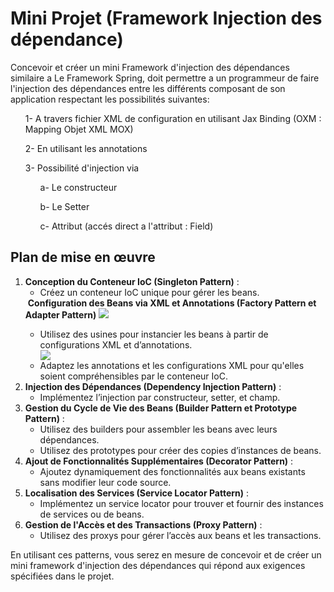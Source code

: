 <h1>Mini Projet (Framework Injection des dépendance)</h1>
Concevoir et créer un mini Framework d'injection des dépendances similaire
a Le Framework Spring, doit permettre a un programmeur de faire l'injection des dépendances
entre les différents composant de son application respectant les possibilités
suivantes:
  <ol>1- A travers fichier XML de configuration en utilisant Jax Binding (OXM : Mapping
       Objet XML MOX)</ol>
  <ol>2- En utilisant les annotations</ol>
  <ol>
    <p>3- Possibilité d'injection via</p>
      <ul> a- Le constructeur </ul>
      <ul>b- Le Setter </ul>
      <ul>c- Attribut (accés direct a l'attribut : Field) </ul>

</ol>


<h2>Plan de mise en œuvre</h2>
<ol>
    <li>
        <strong>Conception du Conteneur IoC (Singleton Pattern)</strong> :
        <ul>
            <li>Créez un conteneur IoC unique pour gérer les beans.</li>
        </ul>
    </li>
    <img>
        <strong>Configuration des Beans via XML et Annotations (Factory Pattern et Adapter Pattern)</strong> 
        <img src="C:\Users\Hamza\Pictures\Screenshots\Capture d'écran 2024-06-18 191025.png"></img>
        <ul>
            <li>Utilisez des usines pour instancier les beans à partir de configurations XML et d’annotations.</li>
            <img src="C:\Users\Hamza\Pictures\Screenshots\Capture d'écran 2024-06-19 013356.png" />
            <li>Adaptez les annotations et les configurations XML pour qu'elles soient compréhensibles par le conteneur IoC.</li>
        </ul>
    </li>
    <li>
        <strong>Injection des Dépendances (Dependency Injection Pattern)</strong> :
        <ul>
            <li>Implémentez l’injection par constructeur, setter, et champ.</li>
        </ul>
    </li>
    <li>
        <strong>Gestion du Cycle de Vie des Beans (Builder Pattern et Prototype Pattern)</strong> :
        <ul>
            <li>Utilisez des builders pour assembler les beans avec leurs dépendances.</li>
            <li>Utilisez des prototypes pour créer des copies d’instances de beans.</li>
        </ul>
    </li>
    <li>
        <strong>Ajout de Fonctionnalités Supplémentaires (Decorator Pattern)</strong> :
        <ul>
            <li>Ajoutez dynamiquement des fonctionnalités aux beans existants sans modifier leur code source.</li>
        </ul>
    </li>
    <li>
        <strong>Localisation des Services (Service Locator Pattern)</strong> :
        <ul>
            <li>Implémentez un service locator pour trouver et fournir des instances de services ou de beans.</li>
        </ul>
    </li>
    <li>
        <strong>Gestion de l'Accès et des Transactions (Proxy Pattern)</strong> :
        <ul>
            <li>Utilisez des proxys pour gérer l’accès aux beans et les transactions.</li>
        </ul>
    </li>
</ol>

<p>En utilisant ces patterns, vous serez en mesure de concevoir et de créer un mini framework d'injection des dépendances qui répond aux exigences spécifiées dans le projet.</p>
